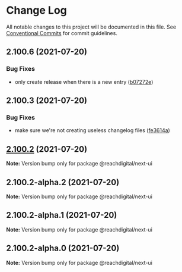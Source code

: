 # Change Log

All notable changes to this project will be documented in this file.
See [Conventional Commits](https://conventionalcommits.org) for commit guidelines.

## 2.100.6 (2021-07-20)


### Bug Fixes

* only create release when there is a new entry ([b07272e](https://github.com/ho-nl/m2-pwa/commit/b07272e4e74ee0bec3677e35ce3ee7e02231971a))





## 2.100.3 (2021-07-20)


### Bug Fixes

* make sure we're not creating useless changelog files ([fe3614a](https://github.com/ho-nl/m2-pwa/commit/fe3614a8480c7f1c68d673da2bb84805112a6643))





## [2.100.2](https://github.com/ho-nl/m2-pwa/compare/@reachdigital/next-ui@2.100.2-alpha.2...@reachdigital/next-ui@2.100.2) (2021-07-20)

**Note:** Version bump only for package @reachdigital/next-ui





## 2.100.2-alpha.2 (2021-07-20)

**Note:** Version bump only for package @reachdigital/next-ui





## 2.100.2-alpha.1 (2021-07-20)

**Note:** Version bump only for package @reachdigital/next-ui





## 2.100.2-alpha.0 (2021-07-20)

**Note:** Version bump only for package @reachdigital/next-ui
